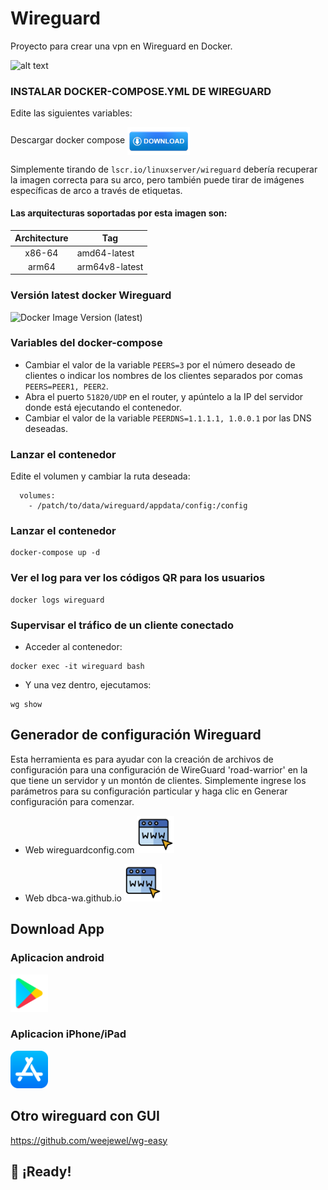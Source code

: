 # Wireguard
Proyecto para crear una vpn en Wireguard en Docker.

![alt text](https://github.com/JuanRodenas/Wireguard/blobmain/assets/wireguard.png)

### INSTALAR DOCKER-COMPOSE.YML DE WIREGUARD
Edite las siguientes variables:

Descargar docker compose <a title="download" href="https://github.com/JuanRodenas/Wireguard/blob/main/docker-compose.yml"><img src="https://github.com/JuanRodenas/Duckdns/blob/main/files/down.png" alt="download" width="100" align="center" /></a>

Simplemente tirando de `lscr.io/linuxserver/wireguard` debería recuperar la imagen correcta para su arco, pero también puede tirar de imágenes específicas de arco a través de etiquetas.

#### Las arquitecturas soportadas por esta imagen son:

| Architecture | Tag |
| :----: | --- |
| x86-64 | amd64-latest |
| arm64 | arm64v8-latest |

### Versión latest docker Wireguard
![Docker Image Version (latest)](https://img.shields.io/docker/v/linuxserver/wireguard/latest?arch=amd64&color=blue&logo=docker&logoColor=blue&style=for-the-badge)

### Variables del docker-compose
- Cambiar el valor de la variable `PEERS=3` por el número deseado de clientes o indicar los nombres de los clientes separados por comas `PEERS=PEER1, PEER2`.
- Abra el puerto `51820/UDP` en el router, y apúntelo a la IP del servidor donde está ejecutando el contenedor.
- Cambiar el valor de la variable `PEERDNS=1.1.1.1, 1.0.0.1` por las DNS deseadas.

### Lanzar el contenedor
Edite el volumen y cambiar la ruta deseada:
~~~
  volumes:
    - /patch/to/data/wireguard/appdata/config:/config
~~~

### Lanzar el contenedor
~~~
docker-compose up -d
~~~

### Ver el log para ver los códigos QR para los usuarios
~~~
docker logs wireguard
~~~

### Supervisar el tráfico de un cliente conectado
- Acceder al contenedor:
~~~
docker exec -it wireguard bash
~~~
- Y una vez dentro, ejecutamos:
~~~
wg show
~~~

## Generador de configuración Wireguard
Esta herramienta es para ayudar con la creación de archivos de configuración para una configuración de WireGuard 'road-warrior' en la que tiene un servidor y un montón de clientes. Simplemente ingrese los parámetros para su configuración particular y haga clic en Generar configuración para comenzar. 
- Web wireguardconfig.com
<a href="https://www.wireguardconfig.com/" target="_blank" rel="noopener noreferrer"><img src="https://github.com/JuanRodenas/Wireguard/blob/main/assets/site.png" width="60px"></a>

- Web dbca-wa.github.io
<a href="https://dbca-wa.github.io/wg-webcfg/wg-webcfg.html" target="_blank" rel="noopener noreferrer"><img src="https://github.com/JuanRodenas/Wireguard/blob/main/assets/site.png" width="60px"></a>

## Download App

### Aplicacion android
<a href="https://play.google.com/store/apps/details?id=com.wireguard.android" target="_blank" rel="noopener noreferrer"><img src="https://github.com/JuanRodenas/Wireguard/blob/main/assets/google-play.png" width="60px"></a>
### Aplicacion iPhone/iPad
<a href="https://apps.apple.com/es/app/wireguard/id1441195209" target="_blank" rel="noopener noreferrer"><img src="https://github.com/JuanRodenas/Wireguard/blob/main/assets/app-store.png" width="60px"></a>

## Otro wireguard con GUI
https://github.com/weejewel/wg-easy

## 🎉 ¡Ready!
